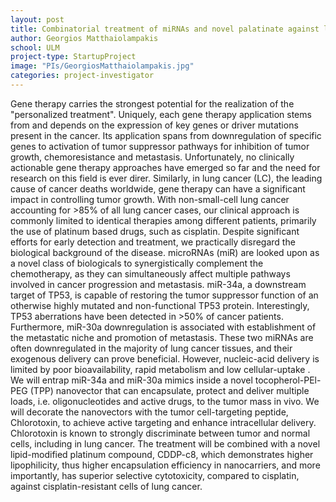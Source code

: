 ```yaml
---
layout: post
title: Combinatorial treatment of miRNAs and novel palatinate against lung cancer
author: Georgios Matthaiolampakis
school: ULM
project-type: StartupProject
image: "PIs/GeorgiosMatthaiolampakis.jpg"
categories: project-investigator
---
```


<p>Gene therapy carries the strongest potential for the realization of the "personalized treatment". Uniquely, each gene therapy application stems from and depends on the expression of key genes or driver mutations present in the cancer. Its application spans from downregulation of specific genes to activation of tumor suppressor pathways for inhibition of tumor growth, chemoresistance and metastasis. Unfortunately, no clinically actionable gene therapy approaches have emerged so far and the need for research on this field is ever direr. Similarly, in lung cancer (LC), the leading cause of cancer deaths worldwide, gene therapy can have a significant impact in controlling tumor growth. With non-small-cell lung cancer accounting for >85% of all lung cancer cases, our clinical approach is commonly limited to identical therapies among different patients, primarily the use of platinum based drugs, such as cisplatin. Despite significant efforts for early detection and treatment, we practically disregard the biological background of the disease. microRNAs (miR) are looked upon as a novel class of biologicals to synergistically complement the chemotherapy, as they can simultaneously affect multiple pathways involved in cancer progression and metastasis. miR-34a, a downstream target of TP53, is capable of restoring the tumor suppressor function of an otherwise highly mutated and non-functional TP53 protein. Interestingly, TP53 aberrations have been detected in >50% of cancer patients. Furthermore, miR-30a downregulation is associated with establishment of the metastatic niche and promotion of metastasis. These two miRNAs are often downregulated in the majority of lung cancer tissues, and their exogenous delivery can prove beneficial. However, nucleic-acid delivery is limited by poor bioavailability, rapid metabolism and low cellular-uptake . We will entrap miR-34a and miR-30a mimics inside a novel tocopherol-PEl-PEG (TPP) nanovector that can encapsulate, protect and deliver multiple loads, i.e. oligonucleotides and active drugs, to the tumor mass in vivo. We will decorate the nanovectors with the tumor cell-targeting peptide, Chlorotoxin, to achieve active targeting and enhance intracellular delivery. Chlorotoxin is known to strongly discriminate between tumor and normal cells, including in lung cancer. The treatment will be combined with a novel lipid-modified platinum compound, CDDP-c8, which demonstrates higher lipophilicity, thus higher encapsulation efficiency in nanocarriers, and more importantly, has superior selective cytotoxicity, compared to cisplatin, against cisplatin-resistant cells of lung cancer.
</p>
